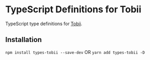 # TypeScript Definitions for Tobii

TypeScript type definitions for [Tobii](https://github.com/midzer/tobii).

## Installation

`npm install types-tobii --save-dev`
OR
`yarn add types-tobii -D`
